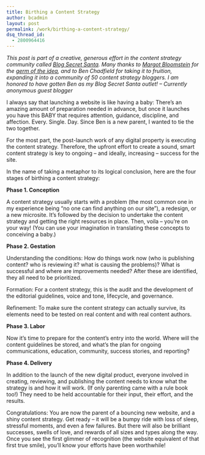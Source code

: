```yaml
---
title: Birthing a Content Strategy
author: bcadmin
layout: post
permalink: /work/birthing-a-content-strategy/
dsq_thread_id:
  - 2800964416
---
```

*This post is part of a creative, generous effort in the content strategy community called <a target="_blank" href="http://secretsanta.csworkflow.com/">Blog Secret Santa</a>. Many thanks to [Margot Bloomstein][1] for the <a href="https://twitter.com/mbloomstein/status/395969851820220416" target="_blank">germ of the idea</a>, and to Ben Chadfield for taking it to fruition, expanding it into a community of 50 content strategy bloggers. I am honored to have gotten Ben as my Blog Secret Santa outlet! – Currently anonymous guest blogger* 

I always say that launching a website is like having a baby: There&#8217;s an amazing amount of preparation needed in advance, but once it launches you have this BABY that requires attention, guidance, discipline, and affection. Every. Single. Day. Since Ben is a new parent, I wanted to tie the two together. 

For the most part, the post-launch work of any digital property is executing the content strategy. Therefore, the upfront effort to create a sound, smart content strategy is key to ongoing – and ideally, increasing – success for the site. 

In the name of taking a metaphor to its logical conclusion, here are the four stages of birthing a content strategy: 

**Phase 1. Conception** 

A content strategy usually starts with a problem (the most common one in my experience being &#8220;no one can find anything on our site&#8221;), a redesign, or a new microsite. It&#8217;s followed by the decision to undertake the content strategy and getting the right resources in place. Then, voila – you&#8217;re on your way! (You can use your imagination in translating these concepts to conceiving a baby.) 

**Phase 2. Gestation** 

Understanding the conditions: How do things work now (who is publishing content? who is reviewing it? what is causing the problems)? What is successful and where are improvements needed? After these are identified, they all need to be prioritized. 

Formation: For a content strategy, this is the audit and the development of the editorial guidelines, voice and tone, lifecycle, and governance. 

Refinement: To make sure the content strategy can actually survive, its elements need to be tested on real content and with real content authors. 

**Phase 3. Labor** 

Now it&#8217;s time to prepare for the content&#8217;s entry into the world. Where will the content guidelines be stored, and what&#8217;s the plan for ongoing communications, education, community, success stories, and reporting? 

**Phase 4. Delivery** 

In addition to the launch of the new digital product, everyone involved in creating, reviewing, and publishing the content needs to know what the strategy is and how it will work. (If only parenting came with a rule book too!) They need to be held accountable for their input, their effort, and the results. 

Congratulations: You are now the parent of a bouncing new website, and a shiny content strategy. Get ready – it will be a bumpy ride with loss of sleep, stressful moments, and even a few failures. But there will also be brilliant successes, swells of love, and rewards of all sizes and types along the way. Once you see the first glimmer of recognition (the website equivalent of that first true smile), you&#8217;ll know your efforts have been worthwhile!

 [1]: http://twitter.com/mbloomstein